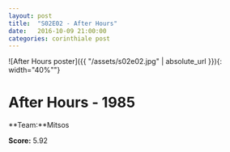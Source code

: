 ```yaml
---
layout: post
title:  "S02E02 - After Hours"
date:   2016-10-09 21:00:00
categories: corinthiale post
---
```


![After Hours poster]({{ "/assets/s02e02.jpg" | absolute_url }}){: width="40%""}

# **After Hours** - 1985

**Team:**Mitsos

**Score:** 5.92

